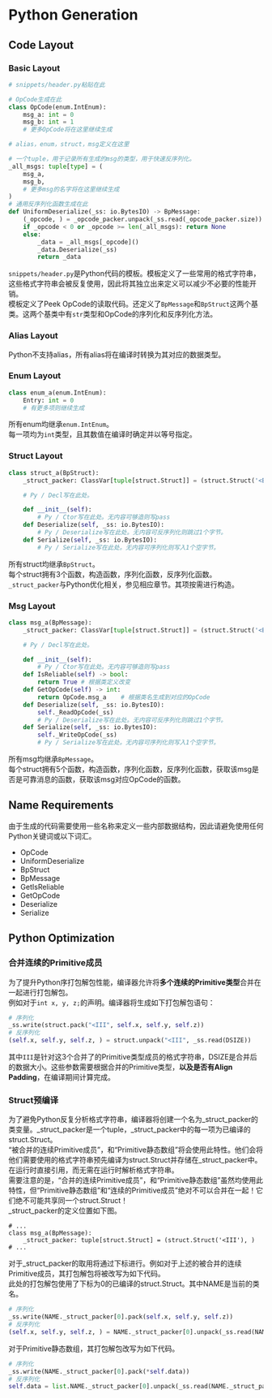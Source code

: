 # Python Generation

## Code Layout

### Basic Layout

```py
# snippets/header.py粘贴在此

# OpCode生成在此
class OpCode(enum.IntEnum):
    msg_a: int = 0
    msg_b: int = 1
    # 更多OpCode将在这里继续生成

# alias，enum，struct，msg定义在这里

# 一个tuple，用于记录所有生成的msg的类型，用于快速反序列化。
_all_msgs: tuple[type] = (
	msg_a,
	msg_b,
	# 更多msg的名字将在这里继续生成
)
# 通用反序列化函数生成在此
def UniformDeserialize(_ss: io.BytesIO) -> BpMessage:
	(_opcode, ) = _opcode_packer.unpack(_ss.read(_opcode_packer.size))
	if _opcode < 0 or _opcode >= len(_all_msgs): return None
	else:
		_data = _all_msgs[_opcode]()
		_data.Deserialize(_ss)
		return _data
```

`snippets/header.py`是Python代码的模板。模板定义了一些常用的格式字符串，这些格式字符串会被反复使用，因此将其独立出来定义可以减少不必要的性能开销。  
模板定义了Peek OpCode的读取代码。还定义了`BpMessage`和`BpStruct`这两个基类。这两个基类中有`str`类型和OpCode的序列化和反序列化方法。

### Alias Layout

Python不支持alias，所有alias将在编译时转换为其对应的数据类型。

### Enum Layout

```py
class enum_a(enum.IntEnum):
	Entry: int = 0
    # 有更多项则继续生成
```

所有enum均继承`enum.IntEnum`。  
每一项均为`int`类型，且其数值在编译时确定并以等号指定。

### Struct Layout

```py
class struct_a(BpStruct):
	_struct_packer: ClassVar[tuple[struct.Struct]] = (struct.Struct('<B3xI'), struct.Struct('<I'), )

	# Py / Decl写在此处。

	def __init__(self):
		# Py / Ctor写在此处。无内容可够造则写pass
	def Deserialize(self, _ss: io.BytesIO):
		# Py / Deserialize写在此处。无内容可反序列化则跳过1个字节。
	def Serialize(self, _ss: io.BytesIO):
		# Py / Serialize写在此处。无内容可序列化则写入1个空字节。
```

所有struct均继承`BpStruct`。  
每个struct拥有3个函数，构造函数，序列化函数，反序列化函数。  
`_struct_packer`与Python优化相关，参见相应章节。其项按需进行构造。

### Msg Layout

```py
class msg_a(BpMessage):
	_struct_packer: ClassVar[tuple[struct.Struct]] = (struct.Struct('<B3xI'), struct.Struct('<I'), )

	# Py / Decl写在此处。

	def __init__(self):
		# Py / Ctor写在此处。无内容可够造则写pass
	def IsReliable(self) -> bool:
		return True # 根据类定义改变
	def GetOpCode(self) -> int:
		return OpCode.msg_a    # 根据类名生成到对应的OpCode
	def Deserialize(self, _ss: io.BytesIO):
		self._ReadOpCode(_ss)
		# Py / Deserialize写在此处。无内容可反序列化则跳过1个字节。
	def Serialize(self, _ss: io.BytesIO):
		self._WriteOpCode(_ss)
		# Py / Serialize写在此处。无内容可序列化则写入1个空字节。
```

所有msg均继承`BpMessage`。  
每个struct拥有5个函数，构造函数，序列化函数，反序列化函数，获取该msg是否是可靠消息的函数，获取该msg对应OpCode的函数。

## Name Requirements

由于生成的代码需要使用一些名称来定义一些内部数据结构，因此请避免使用任何Python关键词或以下词汇。

* OpCode
* UniformDeserialize
* BpStruct
* BpMessage
* GetIsReliable
* GetOpCode
* Deserialize
* Serialize

## Python Optimization

### 合并连续的Primitive成员

为了提升Python序打包解包性能，编译器允许将**多个连续的Primitive类型**合并在一起进行打包解包。  
例如对于`int x, y, z;`的声明。编译器将生成如下打包解包语句：

```py
# 序列化
_ss.write(struct.pack("<III", self.x, self.y, self.z))
# 反序列化
(self.x, self.y, self.z, ) = struct.unpack("<III", _ss.read(DSIZE))
```

其中`III`是针对这3个合并了的Primitive类型成员的格式字符串，DSIZE是合并后的数据大小。这些参数需要根据合并的Primitive类型，**以及是否有Align Padding**，在编译期间计算完成。

### Struct预编译

为了避免Python反复分析格式字符串，编译器将创建一个名为_struct_packer的类变量。_struct_packer是一个tuple，_struct_packer中的每一项为已编译的struct.Struct。  
“被合并的连续Primitive成员”，和“Primitive静态数组”将会使用此特性。他们会将他们需要使用的格式字符串预先编译为struct.Struct并存储在_struct_packer中。在运行时直接引用，而无需在运行时解析格式字符串。  
需要注意的是，“合并的连续Primitive成员”，和“Primitive静态数组”虽然均使用此特性，但“Primitive静态数组”和“连续的Primitive成员”绝对不可以合并在一起！它们绝不可能共享同一个struct.Struct！  
_struct_packer的定义位置如下图。

```
# ...
class msg_a(BpMessage):
    _struct_packer: tuple[struct.Struct] = (struct.Struct('<III'), )
# ...
```

对于_struct_packer的取用将通过下标进行。例如对于上述的被合并的连续Primitive成员，其打包解包将被改写为如下代码。  
此处的打包解包使用了下标为0的已编译的struct.Struct。其中NAME是当前的类名。

```py
# 序列化
_ss.write(NAME._struct_packer[0].pack(self.x, self.y, self.z))
# 反序列化
(self.x, self.y, self.z, ) = NAME._struct_packer[0].unpack(_ss.read(NAME._struct_packer[0].size))
```

对于Primitive静态数组，其打包解包改写为如下代码。

```py
# 序列化
_ss.write(NAME._struct_packer[0].pack(*self.data))
# 反序列化
self.data = list.NAME._struct_packer[0].unpack(_ss.read(NAME._struct_packer[0].size)))
```
